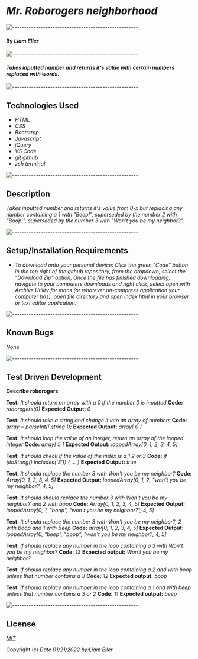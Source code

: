# _Mr. Roborogers neighborhood_

![-----------------------------------------------------](https://raw.githubusercontent.com/andreasbm/readme/master/assets/lines/aqua.png)

#### By _**Liam Eller**_

![-----------------------------------------------------](https://raw.githubusercontent.com/andreasbm/readme/master/assets/lines/aqua.png)

#### _Takes inputted number and returns it's value with certain numbers replaced with words._

![-----------------------------------------------------](https://raw.githubusercontent.com/andreasbm/readme/master/assets/lines/aqua.png)

## Technologies Used

* _HTML_
* _CSS_
* _Bootstrap_
* _Javascript_
* _jQuery_
* _VS Code_
* _git github_
* _zsh terminal_

![-----------------------------------------------------](https://raw.githubusercontent.com/andreasbm/readme/master/assets/lines/aqua.png)

## Description

_Takes inputted number and returns it's value from 0-x but replacing any number containing a 1 with "Beep!", superseded by the number 2 with "Boop!", superseded by the number 3 with "Won't you be my neighbor?"._

![-----------------------------------------------------](https://raw.githubusercontent.com/andreasbm/readme/master/assets/lines/aqua.png)

## Setup/Installation Requirements

* _To download onto your personal device: Click the green "Code" button in the top right of the github repository, from the dropdown, select the "Download Zip" option, Once the file has finished downloading, navigate to your computers downloads and right click, select open with Archive Utility for macs (or whatever un-compress application your computer has), open file directory and open index.html in your browser or text editor application._

![-----------------------------------------------------](https://raw.githubusercontent.com/andreasbm/readme/master/assets/lines/aqua.png)

## Known Bugs

_None_

![-----------------------------------------------------](https://raw.githubusercontent.com/andreasbm/readme/master/assets/lines/aqua.png)

## Test Driven Development

__Describe roborogers__

__Test:__ _It should return an array with a 0 if the number 0 is inputted_
__Code:__ _roborogers(0)_
__Expected Output:__ _0_

__Test:__ _It should take a string and change it into an array of numbers_
__Code:__ _array = parseInt([ string ]);_
__Expected Output:__ _array[ 0 ]_

__Test:__ _It should loop the value of an integer, return an array of the looped integer_
__Code:__ _array[ 5 ]_
__Expected Output:__ _loopedArray[0, 1, 2, 3, 4, 5]_

__Test:__ _It should check if the value of the index is a 1 2 or 3_
__Code:__ _if (itoString().includes('3')) { ... }_
__Expected Output:__ _true_

__Test:__ _It should replace the number 3 with Won't you be my neighbor?_
__Code:__ _Array[0, 1, 2, 3, 4, 5]_
__Expected Output:__ _loopedArray[0, 1, 2, "won't you be my neighbor?, 4, 5]_

__Test:__ _It should should replace the number 3 with Won't you be my neighbor? and 2 with boop_ 
__Code:__ _Array[0, 1, 2, 3, 4, 5]_
__Expected Output:__ _loopedArray[0, 1, "boop", "won't you be my neighbor?", 4, 5]_

__Test:__ _It should replace the number 3 with Won't you be my neighbor?, 2 with Boop and 1 with Beep_ 
__Code:__ _array[0, 1, 2, 3, 4, 5]_
__Expected Output:__ _loopedArray[0, "beep", "boop", "won't you be my neighbor?, 4, 5]_

__Test:__ _If should replace any number in the loop containing a 3 with Won't you be my neighbor?_
__Code:__ _13_
__Expected output:__ _Won't you be my neighbor?_

__Test:__ _If should replace any number in the loop containing a 2 and with boop unless that number contains a 3_
__Code:__ _12_
__Expected output:__ _boop_

__Test:__ _If should replace any number in the loop containing a 1 and with beep unless that number contains a 3 or 2_
__Code:__ _11_
__Expected output:__ _beep_

![-----------------------------------------------------](https://raw.githubusercontent.com/andreasbm/readme/master/assets/lines/aqua.png)

## License

_[MIT](https://opensource.org/licenses/MIT)_

Copyright (c) _Date_ _01/21/2022_ _by:Liam Eller_
